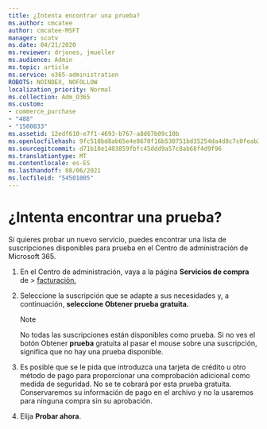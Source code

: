 ```yaml
---
title: ¿Intenta encontrar una prueba?
ms.author: cmcatee
author: cmcatee-MSFT
manager: scotv
ms.date: 04/21/2020
ms.reviewer: drjones, jmueller
ms.audience: Admin
ms.topic: article
ms.service: o365-administration
ROBOTS: NOINDEX, NOFOLLOW
localization_priority: Normal
ms.collection: Adm_O365
ms.custom:
- commerce_purchase
- "488"
- "1500033"
ms.assetid: 12edf610-e7f1-4693-b767-a8d67b09c10b
ms.openlocfilehash: 9fc510bd8ab65e4e8670f16b530751bd35254da4d8c7c0feab3cfbf1d0e24303
ms.sourcegitcommit: d71b18e1403859fbfc45ddd9a57c8ab68f4d9f96
ms.translationtype: MT
ms.contentlocale: es-ES
ms.lasthandoff: 08/06/2021
ms.locfileid: "54501005"
---
```

# <a name="trying-to-find-a-trial"></a>¿Intenta encontrar una prueba?

Si quieres probar un nuevo servicio, puedes encontrar una lista de suscripciones disponibles para prueba en el Centro de administración de Microsoft 365.
  
1. En el Centro de administración, vaya a la página **Servicios de compra** de \> [facturación.](https://go.microsoft.com/fwlink/p/?linkid=868433)

2. Seleccione la suscripción que se adapte a sus necesidades y, a continuación, **seleccione Obtener prueba gratuita.**

    > [!NOTE]
    > No todas las suscripciones están disponibles como prueba. Si no ves el botón Obtener **prueba** gratuita al pasar el mouse sobre una suscripción, significa que no hay una prueba disponible.
  
3. Es posible que se le pida que introduzca una tarjeta de crédito u otro método de pago para proporcionar una comprobación adicional como medida de seguridad. No se te cobrará por esta prueba gratuita. Conservaremos su información de pago en el archivo y no la usaremos para ninguna compra sin su aprobación.

4. Elija **Probar ahora**.